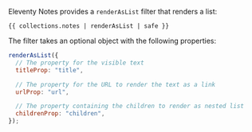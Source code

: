 Eleventy Notes provides a `renderAsList` filter that renders a list:

```njk
{{ collections.notes | renderAsList | safe }}
```

The filter takes an optional object with the following properties:

```js
renderAsList({
  // The property for the visible text
  titleProp: "title",

  // The property for the URL to render the text as a link
  urlProp: "url",

  // The property containing the children to render as nested list
  childrenProp: "children",
});
```
